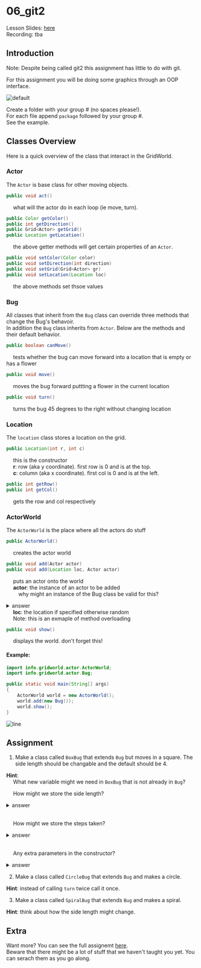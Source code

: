 # 06_git2

Lesson Slides: [here](https://docs.google.com/presentation/d/1I6M1l_POiYG95YKMh-ZkZALHu0sUyhsVrgU8gIOpjFo/edit?usp=sharing)<br />
Recording: tba <br />

## Introduction 
<p> Note: Despite being called git2 this assignment has little to do with git.</p>

<p>For this assignment you will be doing some graphics through an OOP interface.</br>

![default](scrots/default.PNG?raw=true)

<p>
Create a folder with your group # (no spaces please!).</br>
For each file append <code>package</code> followed by your group #.</br>
See the example.</br>
</p>

## Classes Overview

<p> Here is a quick overview of the class that interact in the GridWorld.</p> 

### Actor
<p>
The <code>Actor</code> is base class for other moving objects.
</p>

```java
public void act()
```
<p>&emsp; what will the actor do in each loop (ie move, turn).</p> 

```java 
public Color getColor()
public int getDirection()
public Grid<Actor> getGrid()
public Location getLocation()
```
<p>&emsp; the above getter methods will get certain properties of an <code>Actor</code>. 

```java 
public void setColor(Color color)
public void setDirection(int direction)
public void setGrid(Grid<Actor> gr)
public void setLocation(Location loc)
```
<p>&emsp; the above methods set thsoe values</p>

### Bug 
<p> 
All classes that inherit from the <code>Bug</code> class can override three methods that change the Bug's behavoir.</br>
In addition the <code>Bug</code> class inherits from <code>Actor</code>.
Below are the methods and their default behavior.
</p>

```java
public boolean canMove()
```
<p>&emsp; tests whether the bug can move forward into a location that is empty or has a flower</p>  

```java 
public void move()
```
<p>&emsp; moves the bug forward puttting a flower in the current location</p>

```java 
public void turn()
```
<p>&emsp; turns the bug 45 degrees to the right without changing location</p>

### Location
<p>
The <code>location</code> class stores a location on the grid. 
</p>

```java 
public Location(int r, int c)
```
<p>
&emsp; this is the constructor </br>
&emsp; <b>r</b>: row (aka y coordinate). first row is 0 and is at the top.</br>
&emsp; <b>c</b>: column (aka x coordinate). first col is 0 and is at the left.</br>
</p>

```java 
public int getRow()
public int getCol()
```
<p>&emsp; gets the row and col respectively</p>

### ActorWorld
<p>
The <code>ActorWorld</code> is the place where all the actors do stuff
</p>

```java 
public ActorWorld()
```
<p>&emsp; creates the actor world</p>

```java 
public void add(Actor actor)
public void add(Location loc, Actor actor)
```
<p>
&emsp; puts an actor onto the world</br>
&emsp; <b>actor</b>: the instance of an actor to be added</br>
&emsp;&emsp; why might an instance of the Bug class be valid for this?</br>
<details>
<summary>answer</summary>
&emsp;&emsp; <code>Bug</code> inherits <code>Actor</code> and therefore can be substituded for it. this is called <b>Polymorphism</b>. 
</details>
&emsp; <b>loc</b>: the location if specified otherwise random</br>
&emsp; Note: this is an exmaple of method overloading
</p>

```java
public void show()
```
<p>
&emsp; displays the world. don't forget this!
</p>

#### Example: 
```java 
import info.gridworld.actor.ActorWorld;
import info.gridworld.actor.Bug;

public static void main(String[] args)
{
    ActorWorld world = new ActorWorld(); 
    world.add(new Bug()); 
    world.show(); 
}
```
![line](scrots/line.PNG?raw=true)

## Assignment
1. Make a class called <code>BoxBug</code> that extends <code>Bug</code> but moves in a square. The side length should be changable and the default should be 4.</br>
<p>
<b>Hint</b>:</br> 
&emsp; What new variable might we need in <code>BoxBug</code> that is not already in <code>Bug</code>?</br>

&emsp; How might we store the side length? 
<details>
<summary>answer</summary>
&emsp; <code>int sideLength</code>
</details>
</br>

&emsp; How might we store the steps taken? 
<details>
<summary>answer</summary>
&emsp; <code>int steps</code>
</details>
</br>

&emsp; Any extra parameters in the constructor?
<details>
<summary>answer</summary>
&emsp; <code>public BoxBug(int sideLength)</code> 
</details>

</p>

2. Make a class called <code>CircleBug</code> that extends <code>Bug</code> and makes a circle.  
<p>
<b>Hint</b>: instead of calling <code>turn</code> twice call it once. 
</p>

3. Make a class called <code>SpiralBug</code> that extends <code>Bug</code> and makes a spiral. 
<p>
<b>Hint</b>: think about how the side length might change. 
</p>

## Extra
Want more? You can see the full assignemt [here](https://drive.google.com/file/d/12Kd_t2hainOyO7B3dnClbNQ2vnV-iCvF/view?usp=sharing).</br>
Beware that there might be a lot of stuff that we haven't taught you yet. You can serach them as you go along.</br>

